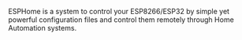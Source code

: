 ESPHome is a system to control your ESP8266/ESP32 by simple yet powerful configuration files and control them remotely through Home Automation systems.
